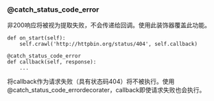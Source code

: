 ### @catch_status_code_error
非200响应将被视为提取失败，不会传递给回调。使用此装饰器覆盖此功能。

```
def on_start(self):
    self.crawl('http://httpbin.org/status/404', self.callback)

@catch_status_code_error  
def callback(self, response):
    ...
```
将callback作为请求失败（具有状态码404）将不被执行。使用@catch_status_code_errordecorater，callback即使请求失败也会执行。